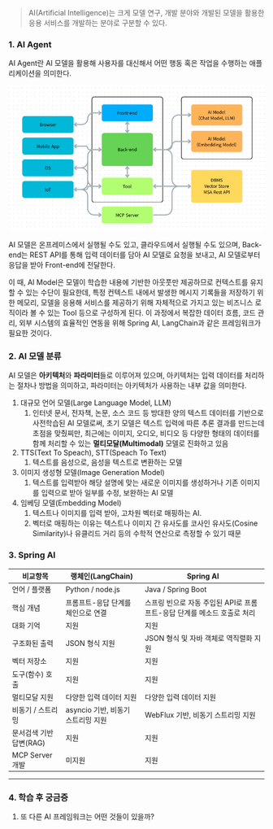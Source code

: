 > AI(Artificial Intelligence)는 크게 모델 연구, 개발 분야와 개발된 모델을 활용한 응용 서비스를 개발하는 분야로 구분할 수 있다. 

### 1. AI Agent

AI Agent란 AI 모델을 활용해 사용자를 대신해서 어떤 행동 혹은 작업을 수행하는 애플리케이션을 의미한다. 

![AI Service Architecture](./images/ai_architecture.png)

AI 모델은 온프레미스에서 실행될 수도 있고, 클라우드에서 실행될 수도 있으며, Back-end는 REST API를 통해 입력 데이터를 담아 AI 모델로 요청을 보내고, AI 모델로부터 응답을 받아 Front-end에 전달한다.

이 때, AI Model은 모델이 학습한 내용에 기반한 아웃풋만 제공하므로 컨텍스트를 유지할 수 있는 수단이 필요한데, 특정 컨텍스트 내에서 발생한 메시지 기록들을 저장하기 위한 메모리, 모델을 응용해 서비스를 제공하기 위해 자체적으로 가지고 있는 비즈니스 로직이라 볼 수 있는 Tool 등으로 구성하게 된다. 이 과정에서 복잡한 데이터 흐름, 코드 관리, 외부 시스템의 효율적인 연동을 위해 Spring AI, LangChain과 같은 프레임워크가 필요한 것이다.

### 2. AI 모델 분류
AI 모델은 **아키텍처**와 **파라미터**들로 이루어져 있으며, 아키텍처는 입력 데이터를 처리하는 절차나 방법을 의미하고, 파라미터는 아키텍처가 사용하는 내부 값을 의미한다.

1. 대규모 언어 모델(Large Language Model, LLM)
	1. 인터넷 문서, 전자책, 논문, 소스 코드 등 방대한 양의 텍스트 데이터를 기반으로 사전학습된 AI 모델로써, 초기 모델은 텍스트 입력에 따른 추론 결과를 만드는데 초점을 맞췄찌만, 최근에는 이미지, 오디오, 비디오 등 다양한 형태의 데이터를 함께 처리할 수 있는 **멀티모달(Multimodal)** 모델로 진화하고 있음
2. TTS(Text To Speach), STT(Speach To Text)
	1. 텍스트를 음성으로, 음성을 텍스트로 변환하는 모델
3. 이미지 생성형 모델(Image Generation Model)
	1. 텍스트를 입력받아 해당 설명에 맞는 새로운 이미지를 생성하거나 기존 이미지를 입력으로 받아 일부를 수정, 보완하는 AI 모델
4. 임베딩 모델(Embedding Model)
	1.  텍스트나 이미지를 입력 받아, 고차원 벡터로 매핑하는 AI.
	2. 벡터로 매핑하는 이유는 텍스트나 이미지 간 유사도를 코사인 유사도(Cosine Similarity)나 유클리드 거리 등의 수학적 연산으로 측정할 수 있기 때문

### 3. Spring AI

| 비교항목            | 랭체인(LangChain)          | Spring AI                                  |
| --------------- | ----------------------- | ------------------------------------------ |
| 언어 / 플랫폼        | Python / node.js        | Java / Spring Boot                         |
| 핵심 개념           | 프롬프트-응답 단계를 체인으로 연결     | 스프링 빈으로 자동 주입된 API로 프롬프트-응답 단계를 메소드 호출로 처리 |
| 대화 기억           | 지원                      | 지원                                         |
| 구조화된 출력         | JSON 형식 지원              | JSON 형식 및 자바 객체로 역직렬화 지원                   |
| 벡터 저장소          | 지원                      | 지원                                         |
| 도구(함수) 호출       | 지원                      | 지원                                         |
| 멀티모달 지원         | 다양한 입력 데이터 지원           | 다양한 입력 데이터 지원                              |
| 비동기 / 스트리밍      | asyncio 기반, 비동기 스트리밍 지원 | WebFlux 기반, 비동기 스트리밍 지원                    |
| 문서검색 기반 답변(RAG) | 지원                      | 지원                                         |
| MCP Server 개발   | 미지원                     | 지원                                         |

---
### 4. 학습 후 궁금증
1. 또 다른 AI 프레임워크는 어떤 것들이 있을까?